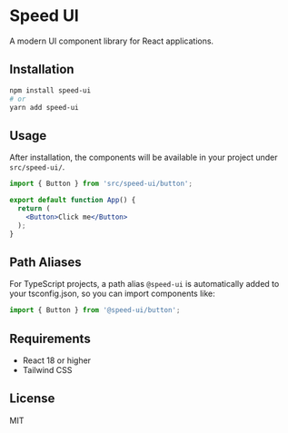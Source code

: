
# Speed UI

A modern UI component library for React applications.

## Installation

```bash
npm install speed-ui
# or
yarn add speed-ui
```

## Usage

After installation, the components will be available in your project under `src/speed-ui/`.

```jsx
import { Button } from 'src/speed-ui/button';

export default function App() {
  return (
    <Button>Click me</Button>
  );
}
```

## Path Aliases

For TypeScript projects, a path alias `@speed-ui` is automatically added to your tsconfig.json, so you can import components like:

```jsx
import { Button } from '@speed-ui/button';
```

## Requirements

- React 18 or higher
- Tailwind CSS

## License

MIT






<!-- 
  "scripts": {
    "postinstall": "node scripts/postinstall.js"
  }, -->